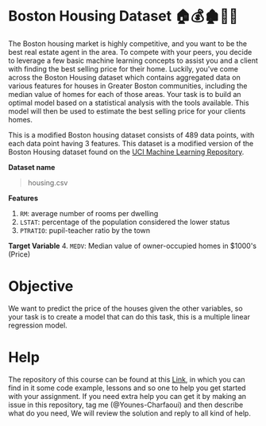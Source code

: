 # Boston Housing Dataset 🏠💰🏚📏💲

The Boston housing market is highly competitive, and you want to be the best real estate agent in the area. To compete with your peers, you decide to leverage a few basic machine learning concepts to assist you and a client with finding the best selling price for their home. Luckily, you\'ve come across the Boston Housing dataset which contains aggregated data on various features for houses in Greater Boston communities, including the median value of homes for each of those areas. Your task is to build an optimal model based on a statistical analysis with the tools available. This model will then be used to estimate the best selling price for your clients homes. 

This is a modified Boston housing dataset consists of 489 data points, with each data point having 3 features. This dataset is a modified version of the Boston Housing dataset found on the [UCI Machine Learning Repository](https://archive.ics.uci.edu/ml/datasets/Housing).

**Dataset name** 
> housing.csv

**Features**
1.  `RM`: average number of rooms per dwelling
2. `LSTAT`: percentage of the population considered the lower status
3. `PTRATIO`: pupil-teacher ratio by the town

**Target Variable**
4. `MEDV`: Median value of owner-occupied homes in $1000's (Price)

# Objective

We want to predict the price of the houses given the other variables, so your task is to create a model that can do this task, this is a multiple linear regression model.

# Help

The repository of this course can be found at this [Link](https://github.com/Younes-Charfaoui/Machine-Learning-Beginner-Course), in which you can find in it some code example, lessons and so one to help you get started with your assignment. If you need extra help you can get it by making an issue in this repository, tag me (@Younes-Charfaoui) and then describe what do you need, We will review the solution and reply to all kind of help.
